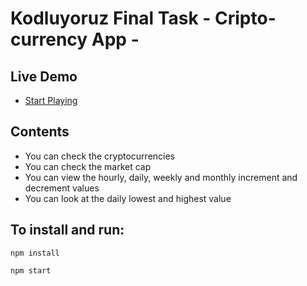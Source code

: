 # Kodluyoruz Final Task - Cripto-currency App -



## Live Demo
- [Start Playing]((https://cripto-currency-murat-candan.netlify.app/))

## Contents

- You can check the cryptocurrencies
- You can check the market cap
- You can view the hourly, daily, weekly and monthly increment and decrement values
- You can look at the daily lowest and highest value




## To install and run:

```
npm install
```

```
npm start
```
